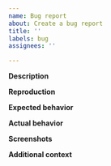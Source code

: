 ```yaml
---
name: Bug report
about: Create a bug report
title: ''
labels: bug
assignees: ''

---
```


**Description**
<!-- a short description what the bug is about -->

**Reproduction**
<!-- Steps to reproduce this bug e.g.
1. Do this
2. ...
... -->

**Expected behavior**
<!-- Please describe the expected behavior -->

**Actual behavior**
<!-- Please describe the actual behavior -->

**Screenshots**
<!-- If possible, please add screenshots -->

**Additional context**
<!-- Add any other context here. -->
